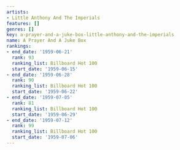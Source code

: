 ```yaml
---
artists:
- Little Anthony And The Imperials
features: []
genres: []
key: a-prayer-and-a-juke-box-little-anthony-and-the-imperials
name: A Prayer And A Juke Box
rankings:
- end_date: '1959-06-21'
  rank: 93
  ranking_list: Billboard Hot 100
  start_date: '1959-06-15'
- end_date: '1959-06-28'
  rank: 90
  ranking_list: Billboard Hot 100
  start_date: '1959-06-22'
- end_date: '1959-07-05'
  rank: 81
  ranking_list: Billboard Hot 100
  start_date: '1959-06-29'
- end_date: '1959-07-12'
  rank: 99
  ranking_list: Billboard Hot 100
  start_date: '1959-07-06'
---
```


